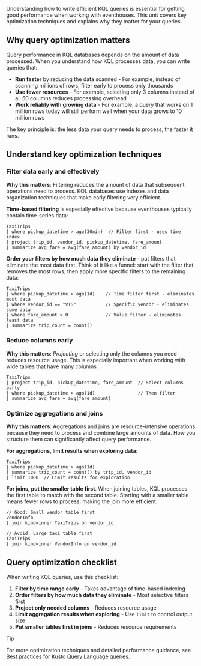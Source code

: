 Understanding how to write efficient KQL queries is essential for getting good performance when working with eventhouses. This unit covers key optimization techniques and explains why they matter for your queries.

## Why query optimization matters

Query performance in KQL databases depends on the amount of data processed. When you understand how KQL processes data, you can write queries that:

- **Run faster** by reducing the data scanned - For example, instead of scanning millions of rows, filter early to process only thousands
- **Use fewer resources** - For example, selecting only 3 columns instead of all 50 columns reduces processing overhead
- **Work reliably with growing data** - For example, a query that works on 1 million rows today will still perform well when your data grows to 10 million rows

The key principle is: the less data your query needs to process, the faster it runs.

## Understand key optimization techniques

### Filter data early and effectively

**Why this matters**: Filtering reduces the amount of data that subsequent operations need to process. KQL databases use indexes and data organization techniques that make early filtering very efficient.

**Time-based filtering** is especially effective because eventhouses typically contain time-series data:

```kql
TaxiTrips
| where pickup_datetime > ago(30min)  // Filter first - uses time index
| project trip_id, vendor_id, pickup_datetime, fare_amount
| summarize avg_fare = avg(fare_amount) by vendor_id
```

**Order your filters by how much data they eliminate** - put filters that eliminate the most data first. Think of it like a funnel: start with the filter that removes the most rows, then apply more specific filters to the remaining data:

```kql
TaxiTrips
| where pickup_datetime > ago(1d)    // Time filter first - eliminates most data
| where vendor_id == "VTS"           // Specific vendor - eliminates some data  
| where fare_amount > 0              // Value filter - eliminates least data
| summarize trip_count = count()
```

### Reduce columns early

**Why this matters**: *Projecting* or selecting only the columns you need reduces resource usage. This is especially important when working with wide tables that have many columns.

```kql
TaxiTrips
| project trip_id, pickup_datetime, fare_amount  // Select columns early
| where pickup_datetime > ago(1d)                // Then filter
| summarize avg_fare = avg(fare_amount)
```

### Optimize aggregations and joins

**Why this matters**: Aggregations and joins are resource-intensive operations because they need to process and combine large amounts of data. How you structure them can significantly affect query performance.

**For aggregations, limit results when exploring data**:

```kql
TaxiTrips
| where pickup_datetime > ago(1d)
| summarize trip_count = count() by trip_id, vendor_id
| limit 1000  // Limit results for exploration
```

**For joins, put the smaller table first**. When joining tables, KQL processes the first table to match with the second table. Starting with a smaller table means fewer rows to process, making the join more efficient.

```kql
// Good: Small vendor table first
VendorInfo        
| join kind=inner TaxiTrips on vendor_id

// Avoid: Large taxi table first
TaxiTrips         
| join kind=inner VendorInfo on vendor_id
```

## Query optimization checklist

When writing KQL queries, use this checklist:

1. **Filter by time range early** - Takes advantage of time-based indexing
2. **Order filters by how much data they eliminate** - Most selective filters first  
3. **Project only needed columns** - Reduces resource usage
4. **Limit aggregation results when exploring** - Use `limit` to control output size
5. **Put smaller tables first in joins** - Reduces resource requirements

> [!TIP]
> For more optimization techniques and detailed performance guidance, see [Best practices for Kusto Query Language queries](https://learn.microsoft.com/en-us/kusto/query/best-practices).
